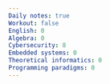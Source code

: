 ```yaml
---
Daily notes: true
Workout: false
English: 0
Algebra: 0
Cybersecurity: 8
Embedded systems: 0
Theoretical informatics: 0
Programming paradigms: 0
---
```




